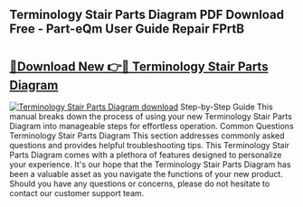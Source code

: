 ## Terminology Stair Parts Diagram PDF Download Free - Part-eQm User Guide Repair FPrtB

# <h2><a href="http://dfnvcp.blite.top/?on=Terminology+Stair+Parts+Diagram">🔗Download New 👉🔴 Terminology Stair Parts Diagram</a></h2>

[![Terminology Stair Parts Diagram download](https://i.imgur.com/lujVjoI.png)](http://dfnvcp.blite.top/?on=Terminology+Stair+Parts+Diagram)
Step-by-Step Guide This manual breaks down the process of using your new Terminology Stair Parts Diagram into manageable steps for effortless operation. Common Questions Terminology Stair Parts Diagram This section addresses commonly asked questions and provides helpful troubleshooting tips. This Terminology Stair Parts Diagram comes with a plethora of features designed to personalize your experience. It's our hope that the Terminology Stair Parts Diagram has been a valuable asset as you navigate the functions of your new product. Should you have any questions or concerns, please do not hesitate to contact our customer support team.
